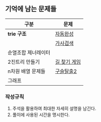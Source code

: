 

## 기억에 남는 문제들



| 구분                | 문제                                                         |
| ------------------- | ------------------------------------------------------------ |
| **trie 구조**       | [자동완성](https://github.com/emplam27/python_algorithm/blob/master/%ED%94%84%EB%A1%9C%EA%B7%B8%EB%9E%98%EB%A8%B8%EC%8A%A4/%EC%B9%B4%EC%B9%B4%EC%98%A4%202018/%5B3%EC%B0%A8%5D%20%EC%9E%90%EB%8F%99%EC%99%84%EC%84%B1.py) |
|                     | [가사검색](https://github.com/emplam27/python_algorithm/blob/master/%ED%94%84%EB%A1%9C%EA%B7%B8%EB%9E%98%EB%A8%B8%EC%8A%A4/%EC%B9%B4%EC%B9%B4%EC%98%A4%202020/%EA%B0%80%EC%82%AC%EA%B2%80%EC%83%89.py) |
| 순열조합 제너레이터 |                                                              |
| 2진트리 만들기      | [길 찾기 게임](https://github.com/emplam27/python_algorithm/blob/master/%ED%94%84%EB%A1%9C%EA%B7%B8%EB%9E%98%EB%A8%B8%EC%8A%A4/%EC%B9%B4%EC%B9%B4%EC%98%A4%202019/%EA%B8%B8%20%EC%B0%BE%EA%B8%B0%20%EA%B2%8C%EC%9E%84.py) |
| n차원 배열 문제들   | [구슬탈출2](https://github.com/emplam27/python_algorithm/blob/master/%EB%B0%B1%EC%A4%80/%EB%B0%B1%EC%A4%80_13460_%EA%B5%AC%EC%8A%AC%ED%83%88%EC%B6%9C2.py) |
| 그래프              |                                                              |





### 작성규칙

1. 주석을 활용하여 최대한 자세히 설명을 남긴다.
2. 풀이에 사용된 시간을 명시한다. 